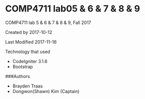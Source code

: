 # COMP4711 lab05 & 6 & 7 & 8 & 9
COMP4711 lab 5 & 6 & 7 & 8 & 9, Fall 2017

Created by
 2017-10-12
 
Last Modified
 2017-11-16

Technology that used
- CodeIgniter 3.1.6
- Bootstrap

###Authors
- Brayden Traas
- Dongwon(Shawn) Kim (Captain)
###
